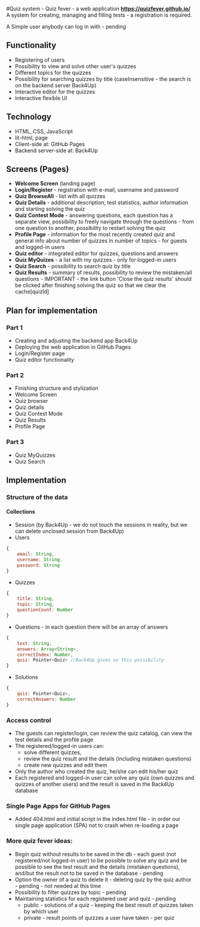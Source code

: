 #Quiz system - Quiz fever - a web application
**https://quizfever.github.io/**
A system for creating, managing and filling tests - a registration is required.

A Simple user anybody can log in with - pending

## Functionality
* Registering of users
* Possibility to view and solve other user's quizzes
* Different topics for the quizzes
* Possibility for searching quizzes by title (caseInsensitive - the search is on the backend server Back4Up)
* Interactive editor for the quizzes
* Interactive flexible UI

## Technology
* HTML, CSS, JavaScript
* lit-html, page
* Client-side at: GitHub Pages
* Backend server-side at: Back4Up

## Screens (Pages)
* **Welcome Screen** (landing page)
* **Login/Register** - registration with e-mail, username and password
* **Quiz BrowseAll** - list with all quizzes
* **Quiz Details** - additional description, test statistics, author information and starting solving the quiz
* **Quiz Contest Mode** - answering questions, each question has a separate view, possibility to freely navigate through the questions - from one question to another, possibility to restart solving the quiz
* **Profile Page** - information for the most recently created quiz and general info about number of quizzes in number of topics - for guests and logged-in users
* **Quiz editor** - integrated editor for quizzes, questions and answers
* **Quiz MyQuizes** - a list with my quizzes - only for logged-in users
* **Quiz Search** - possibility to search quiz by title
* **Quiz Results** - summary of results, possibility to review the mistaken/all questions - IMPORTANT - the link button 'Close the quiz results' should be clicked after finishing solving the quiz so that we clear the cache[quizId]

## Plan for implementation
### Part 1
* Creating and adjusting the backend app Back4Up
* Deploying the web application in GitHub Pages
* Login/Register page
* Quiz editor functionality

### Part 2
* Finishing structure and stylization
* Welcome Screen
* Quiz browser
* Quiz details
* Quiz Contest Mode
* Quiz Results
* Profile Page

### Part 3
* Quiz MyQuizzes
* Quiz Search

## Implementation
### Structure of the data
#### Collections
* Session (by Back4Up - we do not touch the sessions in reality, but we can delete unclosed session from Back4Up)
* Users
``` javascript
{
    email: String,
    username: String,
    password: String
}
```

* Quizzes
``` javascript
{
    title: String,
    topic: String,
    questionCount: Number
}
```

* Questions - in each question there will be an array of answers
``` javascript
{
    text: String,
    answers: Array<String>,
    correctIndex: Number,
    quiz: Pointer<Quiz> //Back4Up gives us this possibility 
}
```

* Solutions
``` javascript
{
    quiz: Pointer<Quiz>,
    correctAnswers: Number
}
```

### Access control
* The guests can register/login, can review the quiz catalog, can view the test details and the profile page
* The registered/logged-in users can:
    - solve different quizzes,
    - review the quiz result and the details (including mistaken questions)
    - create new quizzes and edit them 
* Only the author who created the quiz, he/she can edit his/her quiz
* Each registered and logged-in user can solve any quiz (own quizzes and quizzes of another users) and the result is saved in the Back4Up database


### Single Page Apps for GitHub Pages
* Added 404.html and initial script in the index.html file - in order our single page application (SPA) not to crash when re-loading a page


### More quiz fever ideas:
- Begin quiz without results to be saved in the db - each guest (not registered/not logged-in user) to be possible to solve any quiz and be possible to see the test result and the details (mistaken questions), and/but the result not to be saved in the database - pending
- Option the owner of a quiz to delete it - deleting quiz by the quiz author - pending - not needed at this time
- Possibility to filter quizzes by topic - pending
- Maintaining statistics for each registered user and quiz - pending
  - public - solutions of a quiz - keeping the best result of quizzes taken by which user
  - private - result points of quizzes a user have taken - per quiz

